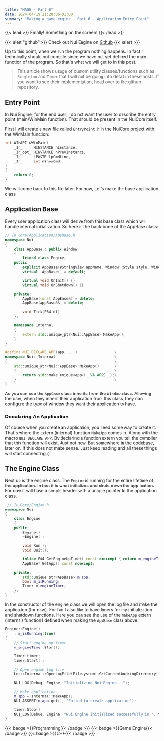 ```yaml
---
title: "MAGE - Part 6"
date: 2024-04-19T21:20:06+01:00
summary: "Making a game engine - Part 6 - Application Entry Point"
---
```


{{< lead >}}
Finally! Something on the screen!
{{< /lead >}}

{{< alert "github" >}}
Check out Nui Engine on [Github](https://github.com/ArnavMehta3000/NuiEngine.git)
{{< /alert >}}

Up to this point, when we run the program nothing happens. In fact it technically should not compile since we have not yet defined the main function of the program. So that's what we will get to in this post.

> This article shows usage of custom utility classes/functions such as `Singleton` and `Timer` that I will not be going into detail in these posts. If you want to see their implementation, head over to the github repository.

## Entry Point

In Nui Engine, for the end user, I do not want the user to describe the entry point (main/WinMain function). That should be present in the NuiCore itself.

First I will create a new file called `EntryPoint.h` in the NuiCore project with the WinMain function:

```cpp
int WINAPI wWinMain(
	_In_     HINSTANCE hInstance,
	_In_opt_ HINSTANCE hPrevInstance,
	_In_     LPWSTR lpCmdLine,
	_In_     int nShowCmd
)
{
	return 0;
}
```

We will come back to this file later. For now, Let's make the base application class

## Application Base

Every user application class will derive from this base class which will handle internal initialization. So here is the back-bone of the AppBase class:

```cpp
// In Core/Application/AppBase.h
namespace Nui
{
	class AppBase : public Window
	{
		friend class Engine;
	public:
		explicit AppBase(WStringView appName, Window::Style style, Window::Size size);
		virtual ~AppBase() = default;

		virtual void OnInit() {}
		virtual void OnShutdown() {}

	private:
		AppBase(const AppBase&) = delete;
		AppBase(AppBase&&) = delete;

		void Tick(F64 dt);
	};

    namespace Internal
	{
		extern std::unique_ptr<Nui::AppBase> MakeApp();
	}
}

#define NUI_DECLARE_APP(app, ...)                 \
namespace Nui::Internal                           \
{                                                 \
	std::unique_ptr<Nui::AppBase> MakeApp()       \
	{                                             \
		return std::make_unique<app>(__VA_ARGS__);\
	}                                             \
}
```

As you can see the `AppBase` class inherits from the `Window` class. Allowing the user, when they inherit their application from this class, they can configure the type of window they want their application to have.

### Decalaring An Application

Of course when you create an application, you need some way to create it. That's where the extern (internal) function `MakeApp` comes in. Along with the macro `NUI_DECLARE_APP`. By declaring a function extern you tell the compiler that this function will exist. Just not now. But somewhere in the codebase, later on. If this does not make sense. Just keep reading and all these things will start connecting :)

## The Engine Class

Next up is the engine class. The `Engine` is running for the entire lifetime of the application. In fact it is what initializes and shuts down the application. For now it will have a simple header with a unique pointer to the application class.

```cpp
 // In Core/Engine.h
namespace Nui
{
	class Engine
	{
	public:
		Engine();
		~Engine();

		void Run();
		void Quit();

		inline F64 GetEngineUpTime() const noexcept { return m_engineTimer.GetElapsedSeconds(); }
		AppBase* GetApp() const noexcept;

	private:
		std::unique_ptr<AppBase> m_app;
		bool m_isRunning;
		Timer m_engineTimer;
	};
}
```

In the constructor of the engine class we will open the log file and make the application (for now). For fun I also like to have timers for my initialization and shutdown functions. Here you can see the use of the `MakeApp` extern (internal) function I defined when making the `AppBase` class above.

```cpp
Engine::Engine()
    : m_isRunning(true)
{
    // Start engine up timer
    m_engineTimer.Start();

    Timer timer;
    timer.Start();

    // Open engine log file
    Log::Internal::OpenLogFile(Filesystem::GetCurrentWorkingDirectory() / "Saved" / "NuiEngine.log");

    NUI_LOG(Debug, Engine, "Initializing Nui Engine...");

    // Make application
    m_app = Internal::MakeApp();
    NUI_ASSERT(m_app.get(), "Failed to create application");

    timer.Stop();
    NUI_LOG(Debug, Engine, "Nui Engine initialized successfully in ", timer.GetElapsedSeconds().ToString(), " seconds");
}
```

<div style="display: flex; flex-wrap: wrap; gap: 10px;">
  {{< badge >}}Programming{{< /badge >}}
  {{< badge >}}Game Engine{{< /badge >}}
  {{< badge >}}C++{{< /badge >}}
</div>
